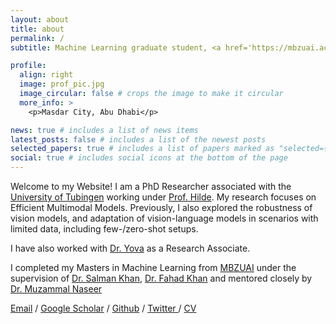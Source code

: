 ```yaml
---
layout: about
title: about
permalink: /
subtitle: Machine Learning graduate student, <a href='https://mbzuai.ac.ae/'>MBZUAI</a>, Abu-Dhabi - BSc from <a href='https://seecs.nust.edu.pk/'>SEECS, NUST</a>, Pakistan.

profile:
  align: right
  image: prof_pic.jpg
  image_circular: false # crops the image to make it circular
  more_info: >
    <p>Masdar City, Abu Dhabi</p>

news: true # includes a list of news items
latest_posts: false # includes a list of the newest posts
selected_papers: true # includes a list of papers marked as "selected={true}"
social: true # includes social icons at the bottom of the page
---
```



Welcome to my Website! I am a PhD Researcher associated with the [University of Tubingen](https://uni-tuebingen.de/) working under [Prof. Hilde](https://hildekuehne.github.io/). My research focuses on Efficient Multimodal Models. Previously, I also explored the robustness of vision models, and adaptation of vision-language models in scenarios with limited data, including few-/zero-shot setups.

I have also worked with [Dr. Yova](https://yovakem.github.io/) as a Research Associate.

I completed my Masters in Machine Learning from [MBZUAI](https://mbzuai.ac.ae/) under the supervision of [Dr. Salman Khan](https://salman-h-khan.github.io/), [Dr. Fahad Khan](https://sites.google.com/view/fahadkhans/home?pli=1&authuser=1) and mentored closely by [Dr. Muzammal Naseer](https://muzammal-naseer.netlify.app/)




 <a href="mailto:muhammad.huzaifa@mbzuai.ac.ae">Email</a>  /  <a href="https://scholar.google.com/citations?user=V7hTDxQAAAAJ&hl=en">Google Scholar</a>  /  <a href="https://github.com/Muhammad-Huzaifaa">Github</a>  /  <a href="https://twitter.com/huzaifa2k50">Twitter </a>  /  <a href="https://huzaifa1090.github.io/assets/pdf/Resume__.pdf">CV</a> 

